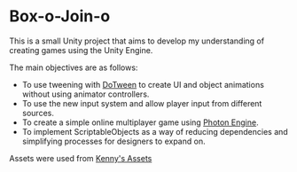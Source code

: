 # Box-o-Join-o
This is a small Unity project that aims to develop my understanding of creating games using the Unity Engine.

The main objectives are as follows:
- To use tweening with [DoTween](http://dotween.demigiant.com/) to create UI and object animations without using animator controllers.
- To use the new input system and allow player input from different sources.
- To create a simple online multiplayer game using [Photon Engine](https://www.photonengine.com/).
- To implement ScriptableObjects as a way of reducing dependencies and simplifying processes for designers to expand on.

Assets were used from [Kenny's Assets](https://kenney.nl/)
